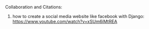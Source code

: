 
Collaboration and Citations: 
1. how to create a social media website like facebook with Django: https://www.youtube.com/watch?v=xSUm6iMtREA




